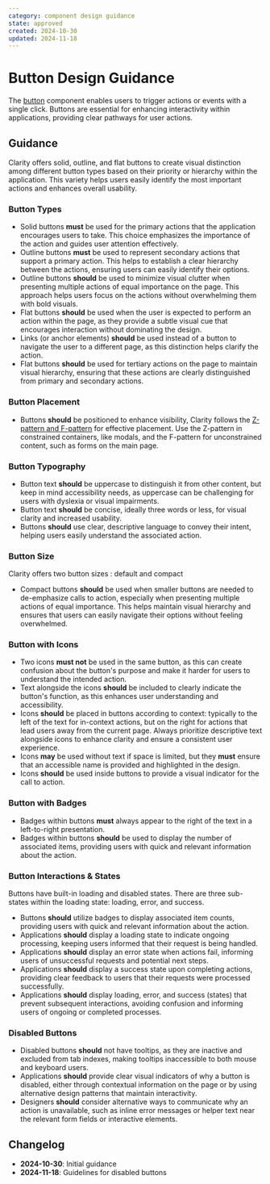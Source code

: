 ```yaml
---
category: component design guidance
state: approved
created: 2024-10-30
updated: 2024-11-18
---
```


# Button Design Guidance

The [button](https://clarity.design/documentation/button) component enables users to trigger actions or events with a single click. Buttons are essential for enhancing interactivity within applications, providing clear pathways for user actions.

## Guidance

Clarity offers solid, outline, and flat buttons to create visual distinction among different button types based on their priority or hierarchy within the application. This variety helps users easily identify the most important actions and enhances overall usability.

### Button Types

- Solid buttons **must** be used for the primary actions that the application encourages users to take. This choice emphasizes the importance of the action and guides user attention effectively.
- Outline buttons **must** be used to represent secondary actions that support a primary action. This helps to establish a clear hierarchy between the actions, ensuring users can easily identify their options.
- Outline buttons **should** be used to minimize visual clutter when presenting multiple actions of equal importance on the page. This approach helps users focus on the actions without overwhelming them with bold visuals.
- Flat buttons **should** be used when the user is expected to perform an action within the page, as they provide a subtle visual cue that encourages interaction without dominating the design.
- Links (or anchor elements) **should** be used instead of a button to navigate the user to a different page, as this distinction helps clarify the action.
- Flat buttons **should** be used for tertiary actions on the page to maintain visual hierarchy, ensuring that these actions are clearly distinguished from primary and secondary actions.

### Button Placement

- Buttons **should** be positioned to enhance visibility, Clarity follows the [Z-pattern and F-pattern](https://clarity.design/documentation/button#placement) for effective placement. Use the Z-pattern in constrained containers, like modals, and the F-pattern for unconstrained content, such as forms on the main page.

### Button Typography

- Button text **should** be uppercase to distinguish it from other content, but keep in mind accessibility needs, as uppercase can be challenging for users with dyslexia or visual impairments.
- Button text **should** be concise, ideally three words or less, for visual clarity and increased usability.
- Buttons **should** use clear, descriptive language to convey their intent, helping users easily understand the associated action.

### Button Size

Clarity offers two button sizes : default and compact

- Compact buttons **should** be used when smaller buttons are needed to de-emphasize calls to action, especially when presenting multiple actions of equal importance. This helps maintain visual hierarchy and ensures that users can easily navigate their options without feeling overwhelmed.

### Button with Icons

- Two icons **must not** be used in the same button, as this can create confusion about the button's purpose and make it harder for users to understand the intended action.
- Text alongside the icons **should** be included to clearly indicate the button's function, as this enhances user understanding and accessibility.
- Icons **should** be placed in buttons according to context: typically to the left of the text for in-context actions, but on the right for actions that lead users away from the current page. Always prioritize descriptive text alongside icons to enhance clarity and ensure a consistent user experience.
- Icons **may** be used without text if space is limited, but they **must** ensure that an accessible name is provided and highlighted in the design.
- Icons **should** be used inside buttons to provide a visual indicator for the call to action.

### Button with Badges

- Badges within buttons **must** always appear to the right of the text in a left-to-right presentation.
- Badges within buttons **should** be used to display the number of associated items, providing users with quick and relevant information about the action.

### Button Interactions & States

Buttons have built-in loading and disabled states. There are three sub-states within the loading state: loading, error, and success.

- Buttons **should** utilize badges to display associated item counts, providing users with quick and relevant information about the action.
- Applications **should** display a loading state to indicate ongoing processing, keeping users informed that their request is being handled.
- Applications **should** display an error state when actions fail, informing users of unsuccessful requests and potential next steps.
- Applications **should** display a success state upon completing actions, providing clear feedback to users that their requests were processed successfully.
- Applications **should** display loading, error, and success (states) that prevent subsequent interactions, avoiding confusion and informing users of ongoing or completed processes.

### Disabled Buttons

- Disabled buttons **should** not have tooltips, as they are inactive and excluded from tab indexes, making tooltips inaccessible to both mouse and keyboard users.
- Applications **should** provide clear visual indicators of why a button is disabled, either through contextual information on the page or by using alternative design patterns that maintain interactivity.
- Designers **should** consider alternative ways to communicate why an action is unavailable, such as inline error messages or helper text near the relevant form fields or interactive elements.

## Changelog

- **2024-10-30**: Initial guidance
- **2024-11-18**: Guidelines for disabled buttons
